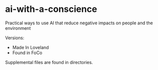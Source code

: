 # ai-with-a-conscience
Practical ways to use AI that reduce negative impacts on people and the environment


Versions:

* Made In Loveland
* Found in FoCo

Supplemental files are found in directories.
